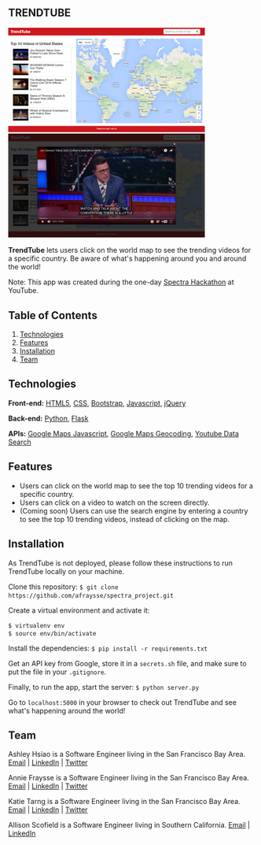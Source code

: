TRENDTUBE
---

<img src="/static/img/homepage.png" width="400">
<img src="/static/img/watch-video.png" width="400">

**TrendTube** lets users click on the world map to see the trending videos for a specific country. Be aware of what's happening around you and around the world!

Note: This app was created during the one-day [Spectra Hackathon](http://sospectra.com) at YouTube.

## Table of Contents
1. [Technologies](#technologies)
2. [Features](#features)
3. [Installation](#installation)
4. [Team](#team)

## <a name="technologies"></a>Technologies
**Front-end:** [HTML5](http://www.w3schools.com/html/), [CSS](http://www.w3schools.com/css/), [Bootstrap](http://getbootstrap.com), [Javascript](https://developer.mozilla.org/en-US/docs/Web/JavaScript), [jQuery](https://jquery.com/)

**Back-end:** [Python](https://www.python.org/), [Flask](http://flask.pocoo.org/)

**APIs:** [Google Maps Javascript](https://developers.google.com/maps/documentation/javascript), [Google Maps Geocoding](https://developers.google.com/maps/documentation/geocoding), [Youtube Data Search](https://developers.google.com/youtube/v3)

## <a name="features"></a>Features
+ Users can click on the world map to see the top 10 trending videos for a specific country.
+ Users can click on a video to watch on the screen directly. 
+ (Coming soon) Users can use the search engine by entering a country to see the top 10 trending videos, instead of clicking on the map.

## <a name="installation"></a>Installation
As TrendTube is not deployed, please follow these instructions to run TrendTube locally on your machine.

Clone this repository:
```$ git clone https://github.com/afraysse/spectra_project.git```

Create a virtual environment and activate it:
```
$ virtualenv env
$ source env/bin/activate
```

Install the dependencies:
```$ pip install -r requirements.txt```

Get an API key from Google, store it in a `secrets.sh` file, and make sure to put the file in your `.gitignore`.

Finally, to run the app, start the server:
```$ python server.py```

Go to ```localhost:5000``` in your browser to check out TrendTube and see what's happening around the world!

## <a name="team"></a>Team 
Ashley Hsiao is a Software Engineer living in the San Francisco Bay Area.
[Email](mailto:aiyihsiao@gmail.com) | [LinkedIn](https://linkedin.com/in/ashleyhsia0) | [Twitter](http://twitter.com/ashleyhsia0)

Annie Fraysse is a Software Engineer living in the San Francisco Bay Area.
[Email](mailto:fraysse.anne@gmail.com) | [LinkedIn](https://www.linkedin.com/in/annefraysse) | [Twitter](http://twitter.com/passtheteapls)

Katie Tarng is a Software Engineer living in the San Francisco Bay Area.
[Email](mailto:katietarng@gmail.com) | [LinkedIn](https://www.linkedin.com/in/katietarng) | [Twitter](http://twitter.com/katiecodes23)

Allison Scofield is a Software Engineer living in Southern California. 
[Email](mailto:allisonscofield@gmail.com) | [LinkedIn](https://www.linkedin.com/in/allisonscofield)